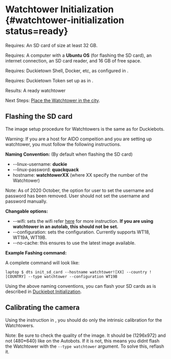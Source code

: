 # Watchtower Initialization {#watchtower-initialization status=ready}

<div class='requirements' markdown="1">

Requires: An SD card of size at least 32 GB.

Requires: A computer with a **Ubuntu OS** (for flashing the SD card), an internet connection, an SD card reader, and 16 GB of free space.

Requires: Duckietown Shell, Docker, etc, as configured in [](+opmanual_duckiebot#laptop-setup).

Requires: Duckietown Token set up as in [](+opmanual_duckiebot#dt-account).


Results: A ready watchtower

Next Steps: [Place the Watchtower in the city](#localization-watchtower-placement).
</div>

## Flashing the SD card

The image setup procedure for Watchtowers is the same as for Duckiebots.

Warning: If you are a host for AIDO compeition and you are setting up watchtower, you must follow the following instructions.

**Naming Convention:** (By default when flashing the SD card)

* --linux-username: **duckie** 
* --linux-password: **quackquack**
* hostname: **watchtowerXX** (where XX specify the number of the Watchtower)

Note: As of 2020 October, the option for user to set the username and password has been removed. User should not set the username and password manually.

**Changable options:** 

* --wifi: sets the wifi refer [here](+opmanual_duckiebot#setup-duckiebot) for more instruction. **If you are using watchtower in an autolab, this should not be set.** 
* --configuration: sets the configuration. Currently supports WT18, WT19A, WT19B.
* --no-cache: this ensures to use the latest image available.

**Example Fashing command:**

A complete command will look like:

    laptop $ dts init_sd_card --hostname watchtower![XX] --country ![COUNTRY] --type watchtower --configuration WT19B

Using the above naming conventions, you can flash your SD cards as is described in [Duckiebot Initialization](+opmanual_duckiebot#setup-duckiebot).

## Calibrating the camera

Using the instruction in [](+opmanual_duckiebot#camera-calib), you should do only the intrinsic calibration for the Watchtowers.

Note: Be sure to check the quality of the image. It should be (1296x972) and not (480*640) like on the Autobots. If it is not, this means you didnt flash the Watchtower with the `--type watchtower` argument. To solve this, reflash it.
